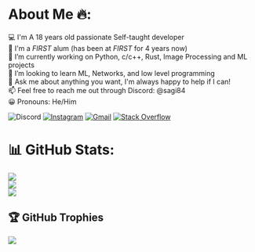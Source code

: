# About Me 🔥:
💻 I'm A 18 years old passionate Self-taught developer<br>🤖 I'm a _FIRST_ alum (has been at _FIRST_ for 4 years now)<br>🔭 I’m currently working on Python, c/c++, Rust, Image Processing and ML projects<br>🌱 I’m looking to learn ML, Networks, and low level programming<br>💬 Ask me about anything you want, I'm always happy to help if I can!<br>📫 Feel free to reach me out through Discord: @sagi84<br>😀 Pronouns: He/Him

![Discord](https://img.shields.io/badge/@sagi84-%237289DA.svg?style=for-the-badge&logo=discord&logoColor=white) [![Instagram](https://img.shields.io/badge/Instagram-%23E4405F.svg?style=for-the-badge&logo=Instagram&logoColor=white)](https://www.instagram.com/sagi__or/) [![Gmail](https://img.shields.io/badge/gmail-EA4335.svg?style=for-the-badge&logo=gmail&logoColor=white)](mailto:sagi21805@gmail.com) [![Stack Overflow](https://img.shields.io/badge/-Stackoverflow-FE7A16?style=for-the-badge&logo=stack-overflow&logoColor=white)](https://stackoverflow.com/users/22790476/sagi) 

# 📊 GitHub Stats:
![](https://github-readme-stats.vercel.app/api?username=sagi21805&theme=blueberry&hide_border=false&include_all_commits=false&count_private=true)<br/>
![](https://github-readme-streak-stats.herokuapp.com/?user=sagi21805&theme=blueberry&hide_border=false)<br/>
![](https://github-readme-stats.vercel.app/api/top-langs/?username=sagi21805&theme=blueberry&hide_border=false&include_all_commits=false&count_private=true&layout=compact)

## 🏆 GitHub Trophies
![](https://github-profile-trophy.vercel.app/?username=sagi21805&theme=radical&no-frame=false&no-bg=true&margin-w=4)


